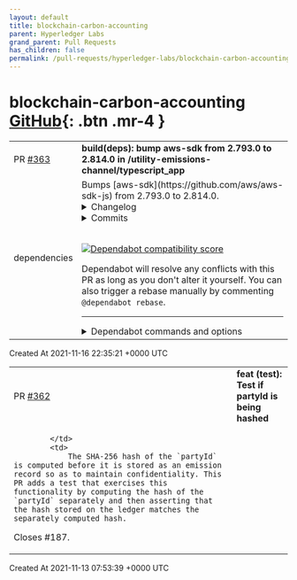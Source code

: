 ```yaml
---
layout: default
title: blockchain-carbon-accounting
parent: Hyperledger Labs
grand_parent: Pull Requests
has_children: false
permalink: /pull-requests/hyperledger-labs/blockchain-carbon-accounting
---
```


# blockchain-carbon-accounting <span class="fs-3 right-align">[GitHub](https://github.com/hyperledger-labs/blockchain-carbon-accounting){: .btn .mr-4 }</span>


<div>
    <table>
        <tr>
            <td>
                PR <a href="https://github.com/hyperledger-labs/blockchain-carbon-accounting/pull/363" class=".btn">#363</a>
            </td>
            <td>
                <b>
                    build(deps): bump aws-sdk from 2.793.0 to 2.814.0 in /utility-emissions-channel/typescript_app
                </b>
            </td>
        </tr>
        <tr>
            <td>
                <span class="chip">dependencies</span>
            </td>
            <td>
                Bumps [aws-sdk](https://github.com/aws/aws-sdk-js) from 2.793.0 to 2.814.0.
<details>
<summary>Changelog</summary>
<p><em>Sourced from <a href="https://github.com/aws/aws-sdk-js/blob/master/CHANGELOG.md">aws-sdk's changelog</a>.</em></p>
<blockquote>
<h2>2.814.0</h2>
<ul>
<li>bugfix: Credentials: SDK will throw if shared ini file's profile name can be resolved to <strong>proto</strong></li>
<li>feature: EC2: EBS io2 volumes now supports Multi-Attach</li>
<li>feature: PersonalizeRuntime: Updated FilterValues regex pattern to align with Filter Expression.</li>
<li>feature: RDS: Adds IAM DB authentication information to the PendingModifiedValues output of the DescribeDBInstances API. Adds ClusterPendingModifiedValues information to the output of the DescribeDBClusters API.</li>
</ul>
<h2>2.813.0</h2>
<ul>
<li>feature: ConfigService: Adding PutExternalEvaluation API which grants permission to deliver evaluation result to AWS Config</li>
<li>feature: DLM: Provide Cross-account copy event based policy support in DataLifecycleManager (DLM)</li>
<li>feature: EC2: C6gn instances are powered by AWS Graviton2 processors and offer 100 Gbps networking bandwidth. These instances deliver up to 40% better price-performance benefit versus comparable x86-based instances</li>
<li>feature: Imagebuilder: This release adds support for building and distributing container images within EC2 Image Builder.</li>
<li>feature: KMS: Added CreationDate and LastUpdatedDate timestamps to ListAliases API response</li>
<li>feature: Route53: This release adds support for DNSSEC signing in Amazon Route 53.</li>
<li>feature: Route53Resolver: Route 53 Resolver adds support for enabling resolver DNSSEC validation in virtual private cloud (VPC).</li>
<li>feature: SQS: Amazon SQS adds queue attributes to enable high throughput FIFO.</li>
<li>feature: ServiceCatalog: Support TagOptions sharing with Service Catalog portfolio sharing.</li>
</ul>
<h2>2.812.0</h2>
<ul>
<li>feature: CostExplorer: This release updates the &quot;MonitorArnList&quot; from a list of String to be a list of Arn for both CreateAnomalySubscription and UpdateAnomalySubscription APIs</li>
<li>feature: Location: Initial release of Amazon Location Service. A new geospatial service providing capabilities to render maps, geocode/reverse geocode, track device locations, and detect geofence entry/exit events.</li>
<li>feature: QuickSight: QuickSight now supports connecting to federated data sources of Athena</li>
<li>feature: WellArchitected: This is the first release of AWS Well-Architected Tool API support, use to review your workload and compare against the latest AWS architectural best practices.</li>
</ul>
<h2>2.811.0</h2>
<ul>
<li>feature: Amp: (New Service) Amazon Managed Service for Prometheus is a fully managed Prometheus-compatible monitoring service that makes it easy to monitor containerized applications securely and at scale.</li>
<li>feature: GreengrassV2: AWS IoT Greengrass V2 is a new major version of AWS IoT Greengrass. This release adds several updates such as modular components, continuous deployments, and improved ease of use.</li>
<li>feature: IoTAnalytics: FileFormatConfiguration enables data store to save data in JSON or Parquet format. S3Paths enables you to specify the S3 objects that save your channel messages when you reprocess the pipeline.</li>
<li>feature: IoTFleetHub: AWS IoT Fleet Hub, a new feature of AWS IoT Device Management that provides a web application for monitoring and managing device fleets connected to AWS IoT at scale.</li>
<li>feature: IoTWireless: AWS IoT for LoRaWAN enables customers to setup a private LoRaWAN network by connecting their LoRaWAN devices and gateways to the AWS cloud without managing a LoRaWAN Network Server.</li>
<li>feature: Iot: AWS IoT Rules Engine adds Kafka Action that allows sending data to Apache Kafka clusters inside a VPC. AWS IoT Device Defender adds custom metrics and machine-learning based anomaly detection.</li>
<li>feature: IotDeviceAdvisor: AWS IoT Core Device Advisor is fully managed test capability for IoT devices. Device manufacturers can use Device Advisor to test their IoT devices for reliable and secure connectivity with AWS IoT.</li>
<li>feature: Lambda: Added support for Apache Kafka as a event source. Added support for TumblingWindowInSeconds for streams event source mappings. Added support for FunctionResponseTypes for streams event source mappings</li>
<li>feature: SSM: Adding support for Change Manager API content</li>
</ul>
<h2>2.810.0</h2>
<ul>
<li>feature: DevOpsGuru: Documentation updates for DevOps Guru.</li>
<li>feature: EC2: Add c5n.metal to ec2 instance types list</li>
<li>feature: GlobalAccelerator: This release adds support for custom routing accelerators</li>
</ul>
<h2>2.809.0</h2>
<ul>
<li>feature: AutoScaling: Documentation updates and corrections for Amazon EC2 Auto Scaling API Reference and SDKs.</li>
<li>feature: CloudTrail: CloudTrailInvalidClientTokenIdException is now thrown when a call results in the InvalidClientTokenId error code. The Name parameter of the AdvancedEventSelector data type is now optional.</li>
<li>feature: IoTSiteWise: Added the ListAssetRelationships operation and support for composite asset models, which represent structured sets of properties within asset models.</li>
</ul>
<h2>2.808.0</h2>
<ul>
<li>feature: EC2: TGW connect simplifies connectivity of SD-WAN appliances; IGMP support for TGW multicast; VPC Reachability Analyzer for VPC resources connectivity analysis.</li>
<li>feature: Kendra: Amazon Kendra now supports adding synonyms to an index through the new Thesaurus resource.</li>
<li>feature: NetworkManager: This release adds API support for Transit Gateway Connect integration into AWS Network Manager.</li>
</ul>
<h2>2.807.0</h2>
<!-- raw HTML omitted -->
</blockquote>
<p>... (truncated)</p>
</details>
<details>
<summary>Commits</summary>
<ul>
<li><a href="https://github.com/aws/aws-sdk-js/commit/8875a35871b738388398ed5667ffc7d6eb1aa36f"><code>8875a35</code></a> Updates SDK to v2.814.0</li>
<li><a href="https://github.com/aws/aws-sdk-js/commit/dd83d672170e8cc0c52a20df29a43e7663e5336a"><code>dd83d67</code></a> throw at invalid profile name in shared ini file (<a href="https://github-redirect.dependabot.com/aws/aws-sdk-js/issues/3585">#3585</a>)</li>
<li><a href="https://github.com/aws/aws-sdk-js/commit/ee0c5a314ae1048e2f371f61fe32aa3d88a523f6"><code>ee0c5a3</code></a> Updates SDK to v2.813.0</li>
<li><a href="https://github.com/aws/aws-sdk-js/commit/468d15b92d8af65804f53a9734837a3a1636fb77"><code>468d15b</code></a> Updates SDK to v2.812.0</li>
<li><a href="https://github.com/aws/aws-sdk-js/commit/c50132f3a1f366e871f658fd796291997fe32b4e"><code>c50132f</code></a> Update README.md with references to JS SDK V3 (<a href="https://github-redirect.dependabot.com/aws/aws-sdk-js/issues/3582">#3582</a>)</li>
<li><a href="https://github.com/aws/aws-sdk-js/commit/3e19b081cae3b123e55223c767e95c30f200271a"><code>3e19b08</code></a> Updates SDK to v2.811.0</li>
<li><a href="https://github.com/aws/aws-sdk-js/commit/f26c00dc76653a703e8021593d7e1baebc9d390b"><code>f26c00d</code></a> Updates SDK to v2.810.0</li>
<li><a href="https://github.com/aws/aws-sdk-js/commit/b393a6e1e7824855b9d7ab59ff3ca4f4425d933c"><code>b393a6e</code></a> Adds automatic PreSignedUrl generation to RDS.StartDBInstanceAutomatedBackups...</li>
<li><a href="https://github.com/aws/aws-sdk-js/commit/fa579670cffa3ee902ab3f4dddb9e6245489b86f"><code>fa57967</code></a> Updates SDK to v2.809.0</li>
<li><a href="https://github.com/aws/aws-sdk-js/commit/9a52018b7c74eb7925c4929f186dfd9401a472f0"><code>9a52018</code></a> Updates SDK to v2.808.0</li>
<li>Additional commits viewable in <a href="https://github.com/aws/aws-sdk-js/compare/v2.793.0...v2.814.0">compare view</a></li>
</ul>
</details>
<br />


[![Dependabot compatibility score](https://dependabot-badges.githubapp.com/badges/compatibility_score?dependency-name=aws-sdk&package-manager=npm_and_yarn&previous-version=2.793.0&new-version=2.814.0)](https://docs.github.com/en/github/managing-security-vulnerabilities/about-dependabot-security-updates#about-compatibility-scores)

Dependabot will resolve any conflicts with this PR as long as you don't alter it yourself. You can also trigger a rebase manually by commenting `@dependabot rebase`.

[//]: # (dependabot-automerge-start)
[//]: # (dependabot-automerge-end)

---

<details>
<summary>Dependabot commands and options</summary>
<br />

You can trigger Dependabot actions by commenting on this PR:
- `@dependabot rebase` will rebase this PR
- `@dependabot recreate` will recreate this PR, overwriting any edits that have been made to it
- `@dependabot merge` will merge this PR after your CI passes on it
- `@dependabot squash and merge` will squash and merge this PR after your CI passes on it
- `@dependabot cancel merge` will cancel a previously requested merge and block automerging
- `@dependabot reopen` will reopen this PR if it is closed
- `@dependabot close` will close this PR and stop Dependabot recreating it. You can achieve the same result by closing it manually
- `@dependabot ignore this major version` will close this PR and stop Dependabot creating any more for this major version (unless you reopen the PR or upgrade to it yourself)
- `@dependabot ignore this minor version` will close this PR and stop Dependabot creating any more for this minor version (unless you reopen the PR or upgrade to it yourself)
- `@dependabot ignore this dependency` will close this PR and stop Dependabot creating any more for this dependency (unless you reopen the PR or upgrade to it yourself)
- `@dependabot use these labels` will set the current labels as the default for future PRs for this repo and language
- `@dependabot use these reviewers` will set the current reviewers as the default for future PRs for this repo and language
- `@dependabot use these assignees` will set the current assignees as the default for future PRs for this repo and language
- `@dependabot use this milestone` will set the current milestone as the default for future PRs for this repo and language

You can disable automated security fix PRs for this repo from the [Security Alerts page](https://github.com/hyperledger-labs/blockchain-carbon-accounting/network/alerts).

</details>
            </td>
        </tr>
    </table>
    <div class="right-align">
        Created At 2021-11-16 22:35:21 +0000 UTC
    </div>
</div>

<div>
    <table>
        <tr>
            <td>
                PR <a href="https://github.com/hyperledger-labs/blockchain-carbon-accounting/pull/362" class=".btn">#362</a>
            </td>
            <td>
                <b>
                    feat (test): Test if partyId is being hashed
                </b>
            </td>
        </tr>
        <tr>
            <td>
                
            </td>
            <td>
                The SHA-256 hash of the `partyId` is computed before it is stored as an emission record so as to maintain confidentiality. This PR adds a test that exercises this functionality by computing the hash of the `partyId` separately and then asserting that the hash stored on the ledger matches the separately computed hash.

Closes #187. 
            </td>
        </tr>
    </table>
    <div class="right-align">
        Created At 2021-11-13 07:53:39 +0000 UTC
    </div>
</div>

